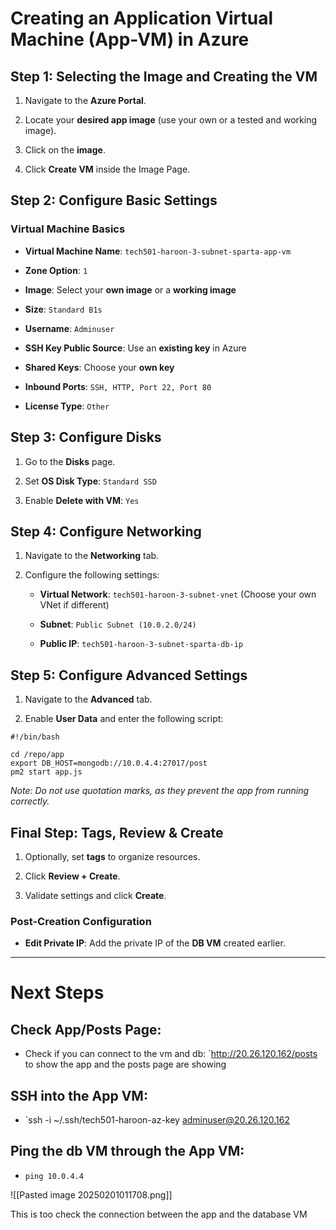 # Creating an Application Virtual Machine (App-VM) in Azure


## Step 1: Selecting the Image and Creating the VM

1. Navigate to the **Azure Portal**.
    
2. Locate your **desired app image** (use your own or a tested and working image).
    
3. Click on the **image**.
    
4. Click **Create VM** inside the Image Page.
    

## Step 2: Configure Basic Settings

### **Virtual Machine Basics**

- **Virtual Machine Name**: `tech501-haroon-3-subnet-sparta-app-vm`
    
- **Zone Option**: `1`
    
- **Image**: Select your **own image** or a **working image**
    
- **Size**: `Standard B1s`
    
- **Username**: `Adminuser`
    
- **SSH Key Public Source**: Use an **existing key** in Azure
    
- **Shared Keys**: Choose your **own key**
    
- **Inbound Ports**: `SSH, HTTP, Port 22, Port 80`
    
- **License Type**: `Other`
    

## Step 3: Configure Disks

1. Go to the **Disks** page.
    
2. Set **OS Disk Type**: `Standard SSD`
    
3. Enable **Delete with VM**: `Yes`
    

## Step 4: Configure Networking

1. Navigate to the **Networking** tab.
    
2. Configure the following settings:
    
    - **Virtual Network**: `tech501-haroon-3-subnet-vnet` (Choose your own VNet if different)
        
    - **Subnet**: `Public Subnet (10.0.2.0/24)`
        
    - **Public IP**: `tech501-haroon-3-subnet-sparta-db-ip`
        

## Step 5: Configure Advanced Settings

1. Navigate to the **Advanced** tab.
    
2. Enable **User Data** and enter the following script:
    

```
#!/bin/bash

cd /repo/app
export DB_HOST=mongodb://10.0.4.4:27017/post
pm2 start app.js
```

_Note: Do not use quotation marks, as they prevent the app from running correctly._

## Final Step: Tags, Review & Create

1. Optionally, set **tags** to organize resources.
    
2. Click **Review + Create**.
    
3. Validate settings and click **Create**.
    

### **Post-Creation Configuration**

- **Edit Private IP**: Add the private IP of the **DB VM** created earlier.
    

---



# Next Steps


## Check App/Posts Page:

- Check if you can connect to the vm and db: `http://20.26.120.162/posts to show the app and the posts page are showing


## SSH into the App VM:
- `ssh -i ~/.ssh/tech501-haroon-az-key adminuser@20.26.120.162

## Ping the db VM through the App VM:


- `ping 10.0.4.4`


![[Pasted image 20250201011708.png]]

This is too check the connection between the app and the database VM